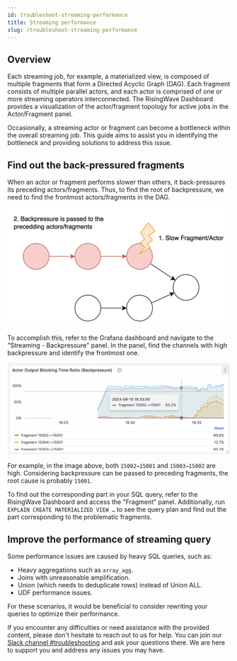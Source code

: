 ```yaml
---
id: troubleshoot-streaming-performance
title: Streaming performance
slug: /troubleshoot-streaming-performance
---
```

<head>
  <link rel="canonical" href="https://docs.risingwave.com/docs/current/troubleshoot-streaming-performance/" />
</head>

## Overview

Each streaming job, for example, a materialized view, is composed of multiple fragments that form a Directed Acyclic Graph (DAG). Each fragment consists of multiple parallel actors, and each actor is comprised of one or more streaming operators interconnected. The RisingWave Dashboard provides a visualization of the actor/fragment topology for active jobs in the Actor/Fragment panel.

Occasionally, a streaming actor or fragment can become a bottleneck within the overall streaming job. This guide aims to assist you in identifying the bottleneck and providing solutions to address this issue.

## Find out the back-pressured fragments

When an actor or fragment performs slower than others, it back-pressures its preceding actors/fragments. Thus, to find the root of backpressure, we need to find the frontmost actors/fragments in the DAG.

![An example of extremely high latency](../images/Streaming-performance.png)

To accomplish this, refer to the Grafana dashboard and navigate to the "Streaming - Backpressure" panel. In the panel, find the channels with high backpressure and identify the frontmost one.

![An example of extremely high latency](../images/Backpressure-panel.png)

For example, in the image above, both `15002→15001` and `15003→15002` are high. Considering backpressure can be passed to preceding fragments, the root cause is probably `15001`.

To find out the corresponding part in your SQL query, refer to the RisingWave Dashboard and access the "Fragment" panel. Additionally, run `EXPLAIN CREATE MATERIALIZED VIEW …` to see the query plan and find out the part corresponding to the problematic fragments.

## Improve the performance of streaming query

Some performance issues are caused by heavy SQL queries, such as:

- Heavy aggregations such as `array_agg`.
- Joins with unreasonable amplification.
- Union (which needs to deduplicate rows) instead of Union ALL.
- UDF performance issues.

For these scenarios, it would be beneficial to consider rewriting your queries to optimize their performance.

If you encounter any difficulties or need assistance with the provided content, please don't hesitate to reach out to us for help. You can join our [Slack channel #troubleshooting](https://www.risingwave.com/slack) and ask your questions there. We are here to support you and address any issues you may have.